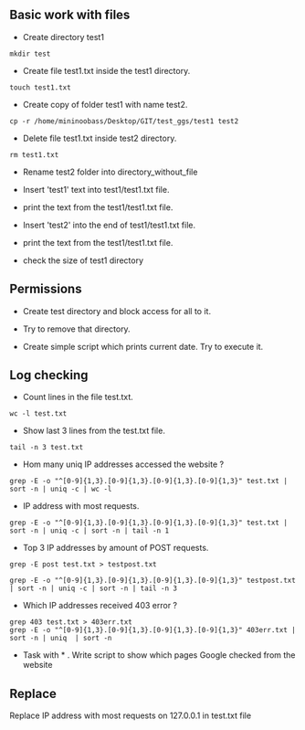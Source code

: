 ##  Basic work with files

- Create directory test1

```console
mkdir test
```

- Create file test1.txt inside the test1 directory.

```console
touch test1.txt
```

-   Create copy of folder test1 with name test2.  

```console
cp -r /home/mininoobass/Desktop/GIT/test_ggs/test1 test2
```

-    Delete file test1.txt inside test2 directory.

```console
rm test1.txt
```

-    Rename test2 folder into directory_without_file



-    Insert 'test1' text into test1/test1.txt file.

-    print the text from the test1/test1.txt file.

-    Insert 'test2' into the end of test1/test1.txt file.

-    print the text from the test1/test1.txt file.

- check the size of test1 directory

## Permissions

-   Create test directory and block access for all to it.

-   Try to remove that directory.


-    Create simple script which prints current date. Try to execute it.


## Log checking

-  Count lines in the file test.txt.

```console
wc -l test.txt
```

- Show last 3 lines from the test.txt file. 

```console
tail -n 3 test.txt
```

-  Hom many uniq IP addresses accessed the website ? 

```console
grep -E -o "^[0-9]{1,3}.[0-9]{1,3}.[0-9]{1,3}.[0-9]{1,3}" test.txt | sort -n | uniq -c | wc -l
```

-  IP address with most requests.

```console
grep -E -o "^[0-9]{1,3}.[0-9]{1,3}.[0-9]{1,3}.[0-9]{1,3}" test.txt | sort -n | uniq -c | sort -n | tail -n 1
```

-  Top 3 IP addresses by amount of POST requests.

```console
grep -E post test.txt > testpost.txt

grep -E -o "^[0-9]{1,3}.[0-9]{1,3}.[0-9]{1,3}.[0-9]{1,3}" testpost.txt | sort -n | uniq -c | sort -n | tail -n 3
```

-  Which IP addresses received 403 error ? 

```console
grep 403 test.txt > 403err.txt
grep -E -o "^[0-9]{1,3}.[0-9]{1,3}.[0-9]{1,3}.[0-9]{1,3}" 403err.txt | sort -n | uniq  | sort -n 
```

- Task with * . Write script to show which pages Google checked from the website 

## Replace

Replace IP address with most requests on 127.0.0.1 in test.txt file 
